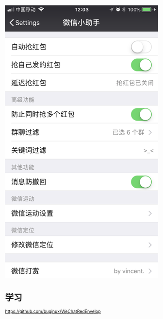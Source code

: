 
![截图](https://github.com/huanglins/WeChatRedEnvelop/raw/master/screenshots/s1.png)



# 学习
https://github.com/buginux/WeChatRedEnvelop

